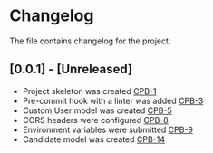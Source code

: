 # Changelog

The file contains changelog for the project.

## [0.0.1] - [Unreleased]

- Project skeleton was created [CPB-1](https://github.com/DevIhor/Recruiter/pull/1)
- Pre-commit hook with a linter was added [CPB-3](https://github.com/DevIhor/Recruiter/pull/4)
- Custom User model was created [CPB-5](https://github.com/DevIhor/Recruiter/pull/2)
- CORS headers were configured [CPB-8](https://github.com/DevIhor/Recruiter/pull/3)
- Environment variables were submitted [CPB-9](https://github.com/DevIhor/Recruiter/pull/1)
- Candidate model was created [CPB-14](https://github.com/DevIhor/Recruiter/pull/5)
